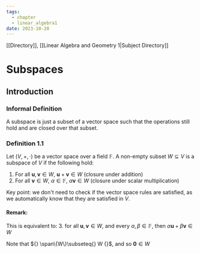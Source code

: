 ```yaml
---
tags:
  - chapter
  - linear_algebra1
date: 2023-10-20
---
```

[[Directory]], [[Linear Algebra and Geometry 1|Subject Directory]]
# Subspaces
## Introduction
### Informal Definition
A subspace is just a subset of a vector space such that the operations still hold and are closed over that subset.

### Definition 1.1
Let ${} (V,\, +,\,\cdot )  {}$ be a vector space over a field $\mathbb{F} {}$. A non-empty subset ${} W\subseteq V$ is a subspace of $V {}$ if the following hold:
1. For all ${} \mathbf{u},\, \mathbf{v}\in W {}$, ${} \mathbf{u}+\mathbf{v}\in W {}$ (closure under addition)
2. For all ${} \mathbf{v}\in W {}$, $\alpha \in \mathbb{F} {}$, ${} \alpha \mathbf{v}\in W {}$ (closure under scalar multiplication)

Key point: we don't need to check if the vector space rules are satisfied, as we automatically know that they are satisfied in $V$. 

#### Remark:
This is equivalent to:
3. for all ${} \mathbf{u},\, \mathbf{v}\in W {}$, and every ${} \alpha,\, \beta \in \mathbb{F} {}$, then ${} \alpha \mathbf{u}+\beta \mathbf{v}\in W {}$

Note that ${} \span\{W\}\subseteq{} W {}$, and so $\mathbf{0}\in W$

